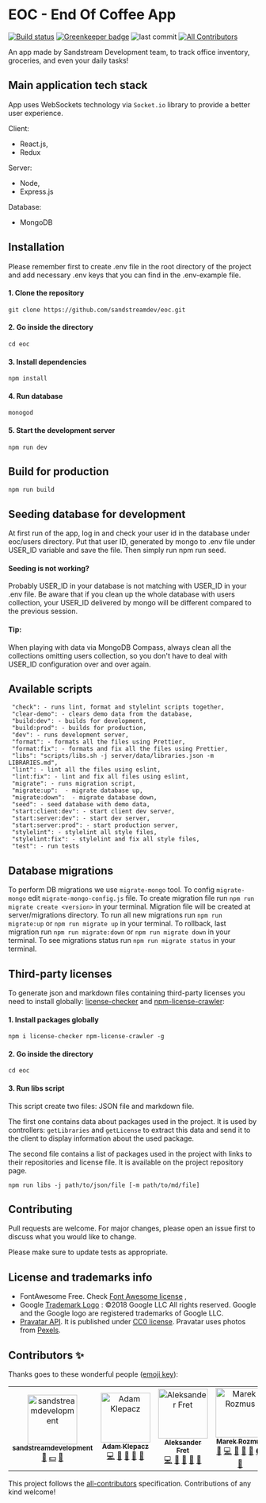 # EOC - End Of Coffee App

[![Build status](http://eoc.sanddev.com:8080/buildStatus/icon)](http://eoc.sanddev.com:8080/buildStatus/icon)
[![Greenkeeper badge](https://badges.greenkeeper.io/sandstreamdev/eoc.svg)](https://greenkeeper.io/)
![last commit](https://img.shields.io/github/last-commit/sandstreamdev/eoc)
[![All Contributors](https://img.shields.io/badge/all_contributors-4-orange.svg?style=flat-square)](#contributors-)

An app made by Sandstream Development team, to track office inventory, groceries, and even your daily tasks!

## Main application tech stack

App uses WebSockets technology via `Socket.io` library to provide a better user experience.

Client:

- React.js,
- Redux

Server:

- Node,
- Express.js

Database:

- MongoDB

## Installation

Please remember first to create .env file in the root directory of the project and add necessary .env keys that you can find in the .env-example file.

#### 1. Clone the repository

```
git clone https://github.com/sandstreamdev/eoc.git
```

#### 2. Go inside the directory

```
cd eoc
```

#### 3. Install dependencies

```
npm install
```

#### 4. Run database

```
monogod
```

#### 5. Start the development server

```
npm run dev
```

## Build for production

```
npm run build
```

## Seeding database for development

At first run of the app, log in and check your user id in the database under eoc/users directory. Put that user ID, generated by mongo to .env file under USER_ID variable and save the file. Then simply run npm run seed.

#### Seeding is not working?

Probably USER_ID in your database is not matching with USER_ID in your .env file. Be aware that if you clean up the whole database with users collection, your USER_ID delivered by mongo will be different compared to the previous session.

#### Tip:

When playing with data via MongoDB Compass, always clean all the collections omitting users collection, so you don't have to deal with USER_ID configuration over and over again.

## Available scripts

```
 "check": - runs lint, format and stylelint scripts together,
 "clear-demo": - clears demo data from the database,
 "build:dev": - builds for development,
 "build:prod": - builds for production,
 "dev": - runs development server,
 "format": - formats all the files using Prettier,
 "format:fix": - formats and fix all the files using Prettier,
 "libs": "scripts/libs.sh -j server/data/libraries.json -m LIBRARIES.md",
 "lint": - lint all the files using eslint,
 "lint:fix": - lint and fix all files using eslint,
 "migrate": - runs migration script,
 "migrate:up":  - migrate database up,
 "migrate:down":  - migrate database down,
 "seed": - seed database with demo data,
 "start:client:dev": - start client dev server,
 "start:server:dev": - start dev server,
 "start:server:prod": - start production server,
 "stylelint": - stylelint all style files,
 "stylelint:fix": - stylelint and fix all style files,
 "test": - run tests
```

## Database migrations

To perform DB migrations we use `migrate-mongo` tool. To config `migrate-mongo` edit `migrate-mongo-config.js` file. To create migration file run `npm run migrate create <version>` in your terminal. Migration file will be created at server/migrations directory. To run all new migrations run `npm run migrate:up` or `npm run migrate up` in your terminal. To rollback, last migration run `npm run migrate:down` or `npm run migrate down` in your terminal. To see migrations status run `npm run migrate status` in your terminal.

## Third-party licenses

To generate json and markdown files containing third-party licenses you need to
install globally: [license-checker](https://github.com/davglass/license-checker#readme) and [npm-license-crawler](https://github.com/mwittig/npm-license-crawler):

#### 1. Install packages globally

```
npm i license-checker npm-license-crawler -g
```

#### 2. Go inside the directory

```
cd eoc
```

#### 3. Run libs script

This script create two files: JSON file and markdown file.

The first one contains data about packages used in the project. It is used by controllers: `getLibraries` and `getLicense` to extract this data and send it to the client to display information about the used package.

The second file contains a list of packages used in the project with links to their repositories and license file. It is available on the project repository page.

```
npm run libs -j path/to/json/file [-m path/to/md/file]
```

## Contributing

Pull requests are welcome. For major changes, please open an issue first to discuss what you would like to change.

Please make sure to update tests as appropriate.

## License and trademarks info

- FontAwesome Free. Check [Font Awesome license](https://fontawesome.com/license) ,
- Google [Trademark Logo](https://www.google.com/permissions/logos-trademarks) : ©2018 Google LLC All rights reserved. Google and the Google logo are registered trademarks of Google LLC.
- [Pravatar API](https://pravatar.cc/). It is published under [CC0 license](https://creativecommons.org/share-your-work/public-domain/cc0/). Pravatar uses photos from [Pexels](https://www.pexels.com/).

## Contributors ✨

Thanks goes to these wonderful people ([emoji key](https://allcontributors.org/docs/en/emoji-key)):

<!-- ALL-CONTRIBUTORS-LIST:START - Do not remove or modify this section -->
<!-- prettier-ignore -->
<table>
  <tr>
    <td align="center"><a href="https://github.com/sandstreamdevelopment"><img src="https://avatars2.githubusercontent.com/u/44231396?v=4" width="100px;" alt="sandstreamdevelopment"/><br /><sub><b>sandstreamdevelopment</b></sub></a><br /><a href="#business-sandstreamdevelopment" title="Business development">💼</a> <a href="#financial-sandstreamdevelopment" title="Financial">💵</a> <a href="#ideas-sandstreamdevelopment" title="Ideas, Planning, & Feedback">🤔</a></td>
    <td align="center"><a href="https://github.com/adamklepacz"><img src="https://avatars2.githubusercontent.com/u/27632432?v=4" width="100px;" alt="Adam Klepacz"/><br /><sub><b>Adam Klepacz</b></sub></a><br /><a href="https://github.com/sandstreamdev/eoc/commits?author=adamklepacz" title="Code">💻</a> <a href="https://github.com/sandstreamdev/eoc/commits?author=adamklepacz" title="Documentation">📖</a> <a href="#design-adamklepacz" title="Design">🎨</a> <a href="#ideas-adamklepacz" title="Ideas, Planning, & Feedback">🤔</a> <a href="#review-adamklepacz" title="Reviewed Pull Requests">👀</a></td>
    <td align="center"><a href="http://www.aleksander.fret.com.pl"><img src="https://avatars0.githubusercontent.com/u/25374390?v=4" width="100px;" alt="Aleksander Fret"/><br /><sub><b>Aleksander Fret</b></sub></a><br /><a href="https://github.com/sandstreamdev/eoc/commits?author=alemikolo" title="Code">💻</a> <a href="https://github.com/sandstreamdev/eoc/commits?author=alemikolo" title="Documentation">📖</a> <a href="#design-alemikolo" title="Design">🎨</a> <a href="#ideas-alemikolo" title="Ideas, Planning, & Feedback">🤔</a> <a href="#review-alemikolo" title="Reviewed Pull Requests">👀</a></td>
    <td align="center"><a href="https://github.com/marekrozmus"><img src="https://avatars3.githubusercontent.com/u/26272040?v=4" width="100px;" alt="Marek Rozmus"/><br /><sub><b>Marek Rozmus</b></sub></a><br /><a href="#review-marekrozmus" title="Reviewed Pull Requests">👀</a> <a href="https://github.com/sandstreamdev/eoc/commits?author=marekrozmus" title="Code">💻</a> <a href="https://github.com/sandstreamdev/eoc/commits?author=marekrozmus" title="Documentation">📖</a> <a href="#design-marekrozmus" title="Design">🎨</a> <a href="#ideas-marekrozmus" title="Ideas, Planning, & Feedback">🤔</a> <a href="#infra-marekrozmus" title="Infrastructure (Hosting, Build-Tools, etc)">🚇</a> <a href="#projectManagement-marekrozmus" title="Project Management">📆</a></td>
    <td align="center"><a href="https://github.com/przemyslawzalewski"><img src="https://avatars0.githubusercontent.com/u/30114244?v=4" width="100px;" alt="Przemysław Zalewski"/><br /><sub><b>Przemysław Zalewski</b></sub></a><br /><a href="#review-przemyslawzalewski" title="Reviewed Pull Requests">👀</a> <a href="#ideas-przemyslawzalewski" title="Ideas, Planning, & Feedback">🤔</a></td>
  </tr>
</table>

<!-- ALL-CONTRIBUTORS-LIST:END -->

This project follows the [all-contributors](https://github.com/all-contributors/all-contributors) specification. Contributions of any kind welcome!
